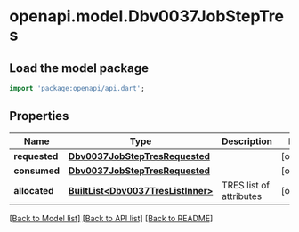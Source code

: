 # openapi.model.Dbv0037JobStepTres

## Load the model package
```dart
import 'package:openapi/api.dart';
```

## Properties
Name | Type | Description | Notes
------------ | ------------- | ------------- | -------------
**requested** | [**Dbv0037JobStepTresRequested**](Dbv0037JobStepTresRequested.md) |  | [optional] 
**consumed** | [**Dbv0037JobStepTresRequested**](Dbv0037JobStepTresRequested.md) |  | [optional] 
**allocated** | [**BuiltList&lt;Dbv0037TresListInner&gt;**](Dbv0037TresListInner.md) | TRES list of attributes | [optional] 

[[Back to Model list]](../README.md#documentation-for-models) [[Back to API list]](../README.md#documentation-for-api-endpoints) [[Back to README]](../README.md)


